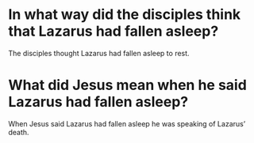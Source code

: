 # In what way did the disciples think that Lazarus had fallen asleep?

The disciples thought Lazarus had fallen asleep to rest.

# What did Jesus mean when he said Lazarus had fallen asleep?

When Jesus said Lazarus had fallen asleep he was speaking of Lazarus’ death.
